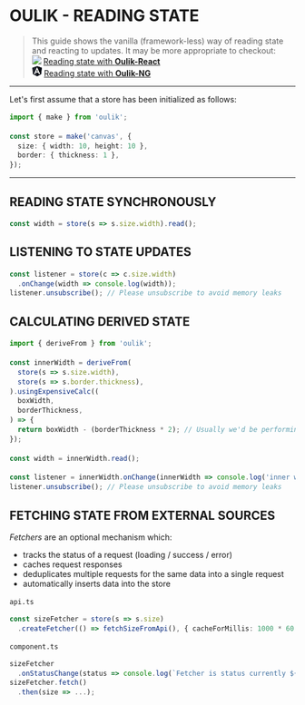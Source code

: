 # OULIK - READING STATE #

> This guide shows the vanilla (framework-less) way of reading state and reacting to updates. It may be more appropriate to checkout:  
![](assets/react.ico) [Reading state with **Oulik-React**]()  
![](assets/angular.png) [Reading state with **Oulik-NG**](./readme-ng-read.md)  

---

Let's first assume that a store has been initialized as follows:
```Typescript
import { make } from 'oulik';

const store = make('canvas', {
  size: { width: 10, height: 10 },
  border: { thickness: 1 },
}); 
```
---

## READING STATE SYNCHRONOUSLY ##
```Typescript
const width = store(s => s.size.width).read();
```

## LISTENING TO STATE UPDATES ##
```Typescript
const listener = store(c => c.size.width)
  .onChange(width => console.log(width));
listener.unsubscribe(); // Please unsubscribe to avoid memory leaks
```  

## CALCULATING DERIVED STATE ##
```Typescript
import { deriveFrom } from 'oulik';

const innerWidth = deriveFrom(
  store(s => s.size.width),
  store(s => s.border.thickness),
).usingExpensiveCalc((
  boxWidth,
  borderThickness,
) => {
  return boxWidth - (borderThickness * 2); // Usually we'd be performing a much bigger calculation here
});

const width = innerWidth.read();

const listener = innerWidth.onChange(innerWidth => console.log('inner width', innerWidth));
listener.unsubscribe(); // Please unsubscribe to avoid memory leaks
```

## FETCHING STATE FROM EXTERNAL SOURCES ##
*Fetchers* are an optional mechanism which:
* tracks the status of a request (loading / success / error) 
* caches request responses
* deduplicates multiple requests for the same data into a single request
* automatically inserts data into the store

`api.ts`
```Typescript
const sizeFetcher = store(s => s.size)
  .createFetcher(() => fetchSizeFromApi(), { cacheForMillis: 1000 * 60 });
```

`component.ts`
```Typescript
sizeFetcher
  .onStatusChange(status => console.log(`Fetcher is status currently ${status}`))
sizeFetcher.fetch()
  .then(size => ...);
```